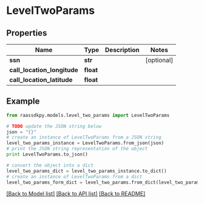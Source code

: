 # LevelTwoParams


## Properties
Name | Type | Description | Notes
------------ | ------------- | ------------- | -------------
**ssn** | **str** |  | [optional] 
**call_location_longitude** | **float** |  | 
**call_location_latitude** | **float** |  | 

## Example

```python
from raassdkpy.models.level_two_params import LevelTwoParams

# TODO update the JSON string below
json = "{}"
# create an instance of LevelTwoParams from a JSON string
level_two_params_instance = LevelTwoParams.from_json(json)
# print the JSON string representation of the object
print LevelTwoParams.to_json()

# convert the object into a dict
level_two_params_dict = level_two_params_instance.to_dict()
# create an instance of LevelTwoParams from a dict
level_two_params_form_dict = level_two_params.from_dict(level_two_params_dict)
```
[[Back to Model list]](../README.md#documentation-for-models) [[Back to API list]](../README.md#documentation-for-api-endpoints) [[Back to README]](../README.md)



